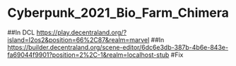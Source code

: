 # Cyberpunk_2021_Bio_Farm_Chimera
##In DCL https://play.decentraland.org/?island=I2os2&position=66%2C87&realm=marvel
##In https://builder.decentraland.org/scene-editor/6dc6e3db-387b-4b6e-843e-fa69044f9901?position=2%2C-1&realm=localhost-stub
#Fix
